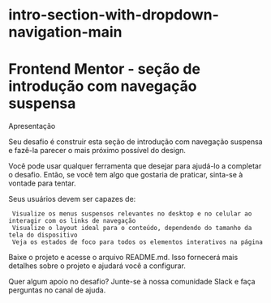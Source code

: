 # intro-section-with-dropdown-navigation-main
 # Frontend Mentor - seção de introdução com navegação suspensa

Apresentação

Seu desafio é construir esta seção de introdução com navegação suspensa e fazê-la parecer o mais próximo possível do design.

Você pode usar qualquer ferramenta que desejar para ajudá-lo a completar o desafio. Então, se você tem algo que gostaria de praticar, sinta-se à vontade para tentar.

Seus usuários devem ser capazes de:

     Visualize os menus suspensos relevantes no desktop e no celular ao interagir com os links de navegação
     Visualize o layout ideal para o conteúdo, dependendo do tamanho da tela do dispositivo
     Veja os estados de foco para todos os elementos interativos na página

Baixe o projeto e acesse o arquivo README.md. Isso fornecerá mais detalhes sobre o projeto e ajudará você a configurar.

Quer algum apoio no desafio? Junte-se à nossa comunidade Slack e faça perguntas no canal de ajuda.